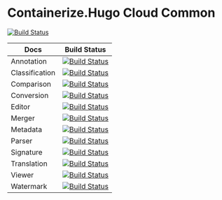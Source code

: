 # Containerize.Hugo Cloud Common

[![Build Status](https://travis-ci.com/groupdocs/docs-cloud-common.svg?branch=master)](https://travis-ci.com/groupdocs/docs-cloud-common)

|  Docs      | Build Status   |
| ---------- | ------ 
| Annotation | [![Build Status](https://travis-ci.com/groupdocs-annotation-cloud/docs.svg?branch=master)](https://travis-ci.com/groupdocs-annotation-cloud/docs) 
| Classification | [![Build Status](https://travis-ci.com/groupdocs-annotation-cloud/docs.svg?branch=master)](https://travis-ci.com/groupdocs-annotation-cloud/docs) 
| Comparison | [![Build Status](https://travis-ci.com/groupdocs-comparison-cloud/docs.svg?branch=master)](https://travis-ci.com/groupdocs-comparison-cloud/docs)
| Conversion | [![Build Status](https://travis-ci.com/groupdocs-conversion-cloud/docs.svg?branch=master)](https://travis-ci.com/groupdocs-conversion-cloud/docs) 
| Editor     | [![Build Status](https://travis-ci.com/groupdocs-editor-cloud/docs.svg?branch=master)](https://travis-ci.com/groupdocs-editor-cloud/docs)
| Merger     | [![Build Status](https://travis-ci.com/groupdocs-merger-cloud/docs.svg?branch=master)](https://travis-ci.com/groupdocs-merger-cloud/docs)
| Metadata   | [![Build Status](https://travis-ci.com/groupdocs-metadata-cloud/docs.svg?branch=master)](https://travis-ci.com/groupdocs-metadata-cloud/docs)
| Parser     | [![Build Status](https://travis-ci.com/groupdocs-parser-cloud/docs.svg?branch=master)](https://travis-ci.com/groupdocs-parser-cloud/docs) 
| Signature  | [![Build Status](https://travis-ci.com/groupdocs-signature-cloud/docs.svg?branch=master)](https://travis-ci.com/groupdocs-signature-cloud/docs) 
| Translation| [![Build Status](https://travis-ci.com/groupdocs-translation-cloud/docs.svg?branch=master)](https://travis-ci.com/groupdocs-translation-cloud/docs) 
| Viewer     | [![Build Status](https://travis-ci.com/groupdocs-viewer-cloud/docs.svg?branch=master)](https://travis-ci.com/groupdocs-viewer-cloud/docs) 
| Watermark  | [![Build Status](https://travis-ci.com/groupdocs-watermark-cloud/docs.svg?branch=master)](https://travis-ci.com/groupdocs-watermark-cloud/docs) 
